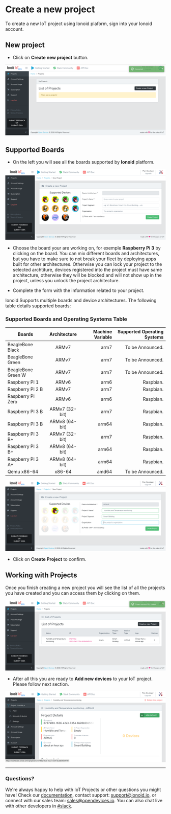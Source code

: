 # Create a new project
To create a new IoT project using Ionoid plaform, sign into your Ionoid account.

## New project

- Click on **Create new project** button.

![Create New Project](CreateNewProject.png)


## Supported Boards

- On the left you will see all the boards supported by **Ionoid** platform.

![Project Form](ProjectForm.png)

- Choose the board your are working on, for exemple **Raspberry Pi 3** by clicking on the board. You can mix different boards and architectures, but you have to make sure to not break your fleet by deploying apps built for other architectures. Otherwise you can lock your project to the selected archtiture, devices registered into the project must have same architecture, otherwise they will be blocked and will not show up in the project, unless you unlock the project architecture.

- Complete the form with the information related to your project.


Ionoid Supports multiple boards and device architectures. The following
table details supported boards:


### Supported Boards and Operating Systems Table

| Boards             | Architecture  | Machine Variable  | Supported Operating Systems  |
| ------------------ |:-------------:| -----------------:| ----------------------------:|
| BeagleBone Black   | ARMv7         | arm7              | To be Announced.             |
| BeagleBone Green   | ARMv7         | arm7              | To be Announced.             |
| BeagleBone Green W | ARMv7         | arm7              | To be Announced.             |
| Raspberry PI 1     | ARMv6         | arm6              | Raspbian.                    |
| Raspberry PI 2 B   | ARMv7         | arm7              | Raspbian.                    |
| Raspberry PI Zero  | ARMv6         | arm6              | Raspbian.                    |
| Raspberry PI 3 B   | ARMv7 (32-bit)| arm7              | Raspbian.                    |
| Raspberry PI 3 B   | ARMv8 (64-bit)| arm64             | Raspbian.                    |
| Raspberry PI 3 B+  | ARMv7 (32-bit)| arm7              | Raspbian.                    |
| Raspberry PI 3 B+  | ARMv8 (64-bit)| arm64             | Raspbian.                    |
| Raspberry PI 3 A+  | ARMv8 (64-bit)| arm64             | Raspbian.                    |
| Qemu x86-64        | x86-64        | amd64             | To be Announced.             |




![Project Form](ProjectForm2.png)

- Click on **Create Project** to confirm.


## Working with Projects

Once you finish creating a new project you will see the list of all the
projects you have created and you can access them by clicking on them.

![list of projects](ProjectList.png)

- After all this you are ready to **Add new devices** to your IoT project. Please follow next section.

![Project Actions](ProjectActions.png)


---


### Questions?
We're always happy to help with IoT Projects or other questions you might have! Check our [documentation](https://docs.ionoid.io/#/), contact support: support@ionoid.io, or connect with our sales team: sales@opendevices.io. You can also chat live with other developers in  [#slack](https://ionoidcommunity.slack.com/join/shared_invite/enQtODAzODgwOTIyMDY4LWExNWVmMDJhMDE2YWYyMjE3N2FlOGNlZjM4NDlmYmM5MmNhYWY1ZTZmOWMwYTYxYTMxNTQzODYzYmRmODMzOWI).
